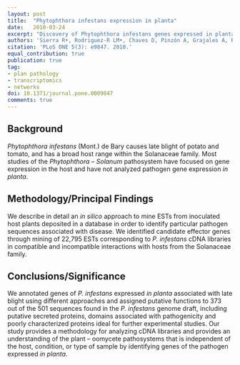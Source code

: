 ```yaml
---
layout: post
title:  "Phytophthora infestans expression in planta"
date:   2010-03-24
excerpt: "Discovery of Phytophthora infestans genes expressed in planta through mining of cDNA libraries."
authors: 'Sierra R•, Rodriguez-R LM•, Chaves D, Pinzón A, Grajales A, Rojas A, Mutis G, Cárdenas M, Burbano D, Jiménez P, Bernal A, Restrepo S.'
citation: 'PLoS ONE 5(3): e9847. 2010.'
equal_contribution: true
publication: true
tag:
- plan pathology
- transcriptomics
- networks
doi: 10.1371/journal.pone.0009847
comments: true
---
```


## Background
*Phytophthora infestans* (Mont.) de Bary causes late blight of potato and tomato, and has a broad host range within the Solanaceae family. Most studies of the *Phytophthora* – *Solanum* pathosystem have focused on gene expression in the host and have not analyzed pathogen gene expression *in planta*.

## Methodology/Principal Findings
We describe in detail an *in silico* approach to mine ESTs from inoculated host plants deposited in a database in order to identify particular pathogen sequences associated with disease. We identified candidate effector genes through mining of 22,795 ESTs corresponding to *P. infestans* cDNA libraries in compatible and incompatible interactions with hosts from the Solanaceae family.

## Conclusions/Significance
We annotated genes of *P. infestans* expressed *in planta* associated with late blight using different approaches and assigned putative functions to 373 out of the 501 sequences found in the *P. infestans* genome draft, including putative secreted proteins, domains associated with pathogenicity and poorly characterized proteins ideal for further experimental studies. Our study provides a methodology for analyzing cDNA libraries and provides an understanding of the plant – oomycete pathosystems that is independent of the host, condition, or type of sample by identifying genes of the pathogen expressed *in planta*.
